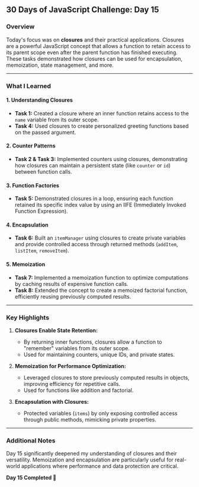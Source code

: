 ## 30 Days of JavaScript Challenge: Day 15

### Overview
Today's focus was on **closures** and their practical applications. Closures are a powerful JavaScript concept that allows a function to retain access to its parent scope even after the parent function has finished executing. These tasks demonstrated how closures can be used for encapsulation, memoization, state management, and more.

---

### What I Learned
#### **1. Understanding Closures**
- **Task 1:** Created a closure where an inner function retains access to the `name` variable from its outer scope.
- **Task 4:** Used closures to create personalized greeting functions based on the passed argument.

#### **2. Counter Patterns**
- **Task 2 & Task 3:** Implemented counters using closures, demonstrating how closures can maintain a persistent state (like `counter` or `id`) between function calls.

#### **3. Function Factories**
- **Task 5:** Demonstrated closures in a loop, ensuring each function retained its specific index value by using an IIFE (Immediately Invoked Function Expression).

#### **4. Encapsulation**
- **Task 6:** Built an `itemManager` using closures to create private variables and provide controlled access through returned methods (`addItem`, `listItem`, `removeItem`).

#### **5. Memoization**
- **Task 7:** Implemented a memoization function to optimize computations by caching results of expensive function calls.
- **Task 8:** Extended the concept to create a memoized factorial function, efficiently reusing previously computed results.

---

### Key Highlights
1. **Closures Enable State Retention:** 
   - By returning inner functions, closures allow a function to "remember" variables from its outer scope.
   - Used for maintaining counters, unique IDs, and private states.

2. **Memoization for Performance Optimization:**
   - Leveraged closures to store previously computed results in objects, improving efficiency for repetitive calls.
   - Used for functions like addition and factorial.

3. **Encapsulation with Closures:**
   - Protected variables (`items`) by only exposing controlled access through public methods, mimicking private properties.

---

### Additional Notes
Day 15 significantly deepened my understanding of closures and their versatility. Memoization and encapsulation are particularly useful for real-world applications where performance and data protection are critical.

**Day 15 Completed 🌊**